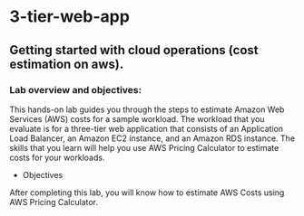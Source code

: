 # 3-tier-web-app
## Getting started with cloud operations (cost estimation on aws).

### Lab overview and objectives:
This hands-on lab guides you through the steps to estimate Amazon Web Services (AWS) costs for a sample workload. The workload that you evaluate is for a three-tier web application that consists of an Application Load Balancer, an Amazon EC2 instance, and an Amazon RDS instance. The skills that you learn will help you use AWS Pricing Calculator to estimate costs for your workloads.
- Objectives

After completing this lab, you will know how to estimate AWS Costs using AWS Pricing Calculator.